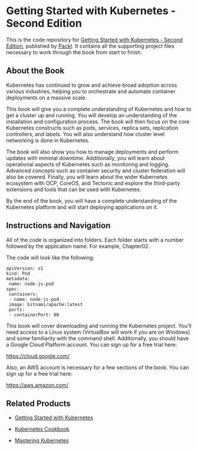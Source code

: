 # Getting Started with Kubernetes - Second Edition
This is the code repository for [Getting Started with Kubernetes - Second Edition](https://www.packtpub.com/virtualization-and-cloud/getting-started-kubernetes-second-edition?utm_source=github&utm_medium=repository&utm_campaign=9781787283367), published by [Packt](https://www.packtpub.com/?utm_source=github). It contains all the supporting project files necessary to work through the book from start to finish.
## About the Book
Kubernetes has continued to grow and achieve broad adoption across various industries, helping you to orchestrate and automate container deployments on a massive scale.

This book will give you a complete understanding of Kubernetes and how to get a cluster up and running. You will develop an understanding of the installation and configuration process. The book will then focus on the core Kubernetes constructs such as pods, services, replica sets, replication controllers, and labels. You will also understand how cluster level networking is done in Kubernetes.

The book will also show you how to manage deployments and perform updates with minimal downtime. Additionally, you will learn about operational aspects of Kubernetes such as monitoring and logging. Advanced concepts such as container security and cluster federation will also be covered. Finally, you will learn about the wider Kubernetes ecosystem with OCP, CoreOS, and Tectonic and explore the third-party extensions and tools that can be used with Kubernetes.

By the end of the book, you will have a complete understanding of the Kubernetes platform and will start deploying applications on it.
## Instructions and Navigation
All of the code is organized into folders. Each folder starts with a number followed by the application name. For example, Chapter02.



The code will look like the following:
```
apiVersion: v1
kind: Pod
metadata:
 name: node-js-pod
spec:
 containers:
 - name: node-js-pod
 image: bitnami/apache:latest
 ports:
 - containerPort: 80
```

This book will cover downloading and running the Kubernetes project. You’ll need access to a Linux system (VirtualBox will work if you are on Windows) and some familiarity with the command shell.
Additionally, you should have a Google Cloud Platform account. You can sign up for a free trial here:

https://cloud.google.com/

Also, an AWS account is necessary for a few sections of the book. You can sign up for a free trial here:

https://aws.amazon.com/

## Related Products
* [Getting Started with Kubernetes](https://www.packtpub.com/virtualization-and-cloud/getting-started-kubernetes?utm_source=github&utm_medium=repository&utm_campaign=9781784394035)

* [Kubernetes Cookbook](https://www.packtpub.com/virtualization-and-cloud/kubernetes-cookbook?utm_source=github&utm_medium=repository&utm_campaign=9781785880063)

* [Mastering Kubernetes](https://www.packtpub.com/virtualization-and-cloud/mastering-kubernetes?utm_source=github&utm_medium=repository&utm_campaign=9781786461001)
